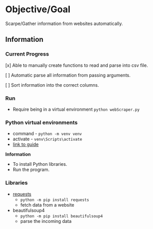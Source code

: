 # Objective/Goal

Scarpe/Gather information from websites automatically.

## Information

### Current Progress

[x] Able to manually create functions to read and parse into csv file.

[ ] Automatic parse all information from passing arguments.

[ ] Sort information into the correct columns.
### Run
- Require being in a virtual environment
`python webScraper.py`

### Python virtual environments
- command - `python -m venv venv`
- activate - `venv\Scripts\activate`
- [link to guide](https://realpython.com/python-virtual-environments-a-primer/)

**Information**
- To install Python libraries.
- Run the program.

### Libraries
- [requests](https://realpython.com/python-requests/)
    - `python -m pip install requests`
    - fetch data from a website
- beautifulsoup4
    - `python -m pip install beautifulsoup4`
    - parse the incoming data